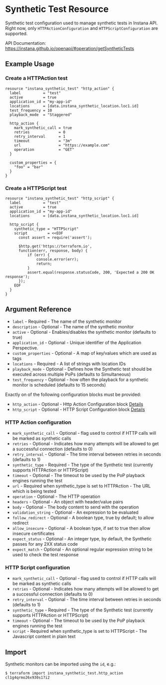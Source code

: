 # Synthetic Test Resource

Synthetic test configuration used to manage synthetic tests in Instana API. Right now, only `HTTPActionConfiguration` 
and `HTTPScriptConfiguration` are supported.

API Documentation: <https://instana.github.io/openapi/#operation/getSyntheticTests>

## Example Usage


### Create a HTTPAction test
```hcl
resource "instana_synthetic_test" "http_action" {
  label          = "test"
  active         = true
  application_id = "my-app-id"
  locations      = [data.instana_synthetic_location.loc1.id]
  test_frequency = 10
  playback_mode  = "Staggered"
  
  http_action { 
    mark_synthetic_call = true
    retries             = 0
    retry_interval      = 1
    timeout             = "3m"
    url                 = "https://example.com"
    operation           = "GET"
  }
  
  custom_properties = {
    "foo" = "bar"
  }
}
```

### Create a HTTPScript test
```hcl
resource "instana_synthetic_test" "http_script" {
  label          = "test"
  active         = true
  application_id = "my-app-id"
  locations      = [data.instana_synthetic_location.loc1.id]
  
  http_script {
    synthetic_type = "HTTPScript"
    script         = <<EOF
      const assert = require('assert');

      $http.get('https://terraform.io',
      function(err, response, body) {
          if (err) {
              console.error(err);
              return;
          }
          assert.equal(response.statusCode, 200, 'Expected a 200 OK response');
      });
    EOF
  }
}
```

## Argument Reference

* `label` - Required - The name of the synthetic monitor
* `description` - Optional - The name of the synthetic monitor
* `active` - Optional - Enables/disables the synthetic monitor (defaults to true)
* `application_id` - Optional - Unique identifier of the Application Perspective.
* `custom_properties` - Optional - A map of key/values which are used as tags
* `locations` - Required - A list of strings with location IDs 
* `playback_mode` - Optional - Defines how the Synthetic test should be executed across multiple PoPs (defaults to Simultaneous)
* `test_frequency` - Optional - how often the playback for a synthetic monitor is scheduled (defaults to 15 seconds)

Exactly on of the following configuration blocks must be provided:
* `http_action` - Optional - Http Action Configuration block [Details](#http-action-configuration)
* `http_script` - Optional - HTTP Script Configuration block [Details](#http-script-configuration)

### HTTP Action configuration

* `mark_synthetic_call` - Optional - flag used to control if HTTP calls will be marked as synthetic calls
* `retries` - Optional - Indicates how many attempts will be allowed to get a successful connection (defaults to 0)
* `retry_interval` - Optional - The time interval between retries in seconds (defaults to 1)
* `synthetic_type` - Required - The type of the Synthetic test (currently supports HTTPAction or HTTPScript)
* `timeout` - Optional - The timeout to be used by the PoP playback engines running the test
* `url` - Required when synthetic_type is set to HTTPAction - The URL which is being tested
* `operation` - Optional - The HTTP operation
* `headers` - Optional - An object with header/value pairs
* `body` - Optional - The body content to send with the operation
* `validation_string` - Optional - An expression to be evaluated
* `follow_redirect` - Optional - A boolean type, true by default; to allow redirect
* `allow_insecure` - Optional - A boolean type, if set to true then allow insecure certificates
* `expect_status` - Optional - An integer type, by default, the Synthetic passes for any 2XX status code
* `expect_match` - Optional - An optional regular expression string to be used to check the test response

### HTTP Script configuration

* `mark_synthetic_call` - Optional - flag used to control if HTTP calls will be marked as synthetic calls
* `retries` - Optional - Indicates how many attempts will be allowed to get a successful connection (defaults to 0)
* `retry_interval` - Optional - The time interval between retries in seconds (defaults to 1)
* `synthetic_type` - Required - The type of the Synthetic test (currently supports HTTPAction or HTTPScript)
* `timeout` - Optional - The timeout to be used by the PoP playback engines running the test
* `script` - Required  when synthetic_type is set to HTTPScript - The Javascript content in plain text

## Import

Synthetic monitors can be imported using the `id`, e.g.:

```
$ terraform import instana_synthetic_test.http_action cl1g4qrmo26x930s17i2
```